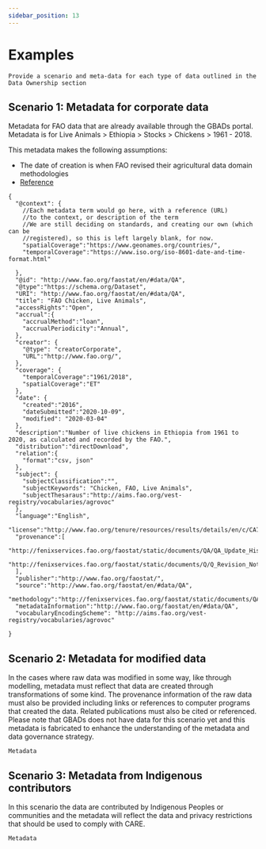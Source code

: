 ```yaml
---
sidebar_position: 13
---
```

Examples
========

```{admonition} Description of this section needed
Provide a scenario and meta-data for each type of data outlined in the Data Ownership section
```

Scenario 1: Metadata for corporate data 
----------------------------------------

Metadata for FAO data that are already available through the GBADs portal. Metadata is for 
Live Animals > Ethiopia > Stocks > Chickens > 1961 - 2018. 

This metadata makes the following assumptions: 
- The date of creation is when FAO revised their agricultural data domain methodologies 
- [Reference](http://fenixservices.fao.org/faostat/static/documents/Q/Q_Revision_Note_e.pdf)

```
{
  "@context": {
    //Each metadata term would go here, with a reference (URL) 
    //to the context, or description of the term
    //We are still deciding on standards, and creating our own (which can be 
    //registered), so this is left largely blank, for now.
    "spatialCoverage":"https://www.geonames.org/countries/",
    "temporalCoverage":"https://www.iso.org/iso-8601-date-and-time-format.html"

  },
  "@id": "http://www.fao.org/faostat/en/#data/QA",
  "@type":"https://schema.org/Dataset",
  "URI": "http://www.fao.org/faostat/en/#data/QA",
  "title": "FAO Chicken, Live Animals",
  "accessRights":"Open",
  "accrual":{
  	"accrualMethod":"loan",
  	"accrualPeriodicity":"Annual",
  },
  "creator": {
    "@type": "creatorCorporate",
  	"URL":"http://www.fao.org/",
  },
  "coverage": {
  	"temporalCoverage":"1961/2018",
  	"spatialCoverage":"ET"
  },
  "date": {
  	"created":"2016",
  	"dateSubmitted":"2020-10-09",
    "modified": "2020-03-04"
  },
  "description":"Number of live chickens in Ethiopia from 1961 to 2020, as calculated and recorded by the FAO.",
  "distribution":"directDownload",
  "relation":{
  	"format":"csv, json"
  },
  "subject": {
 	"subjectClassification":"",
  	"subjectKeywords": "Chicken, FAO, Live Animals",
  	"subjectThesaraus":"http://aims.fao.org/vest-registry/vocabularies/agrovoc"
  },
  "language":"English",
  "license":"http://www.fao.org/tenure/resources/results/details/en/c/CA7570EN/#querystring=JmVuZHN0cmluZz0x",
  "provenance":[
    "http://fenixservices.fao.org/faostat/static/documents/QA/QA_Update_History.pdf",
    "http://fenixservices.fao.org/faostat/static/documents/Q/Q_Revision_Note_e.pdf"
  ],
  "publisher":"http://www.fao.org/faostat/",
  "source":"http://www.fao.org/faostat/en/#data/QA",
  "methodology":"http://fenixservices.fao.org/faostat/static/documents/QA/QL_methodology_e.pdf",
  "metadataInformation":"http://www.fao.org/faostat/en/#data/QA",
  "vocabularyEncodingScheme": "http://aims.fao.org/vest-registry/vocabularies/agrovoc"

}
```

Scenario 2: Metadata for modified data 
--------------------------------------

In the cases where raw data was modified in some way, like through modelling, metadata must reflect that data are 
created through transformations of some kind. The provenance information of the raw data must also be provided 
including links or references to computer programs that created the data. Related publications must also be cited 
or referenced. Please note that GBADs does not have data for this scenario yet and this metadata is fabricated to 
enhance the understanding of the metadata and data governance strategy.

```{admonition} To Be Added
Metadata
```

Scenario 3: Metadata from Indigenous contributors
-------------------------------------------------

In this scenario the data are contributed by Indigenous Peoples or communities and the metadata will reflect the data and 
privacy restrictions that should be used to comply with CARE.

```{admonition} To Be Added
Metadata
```


